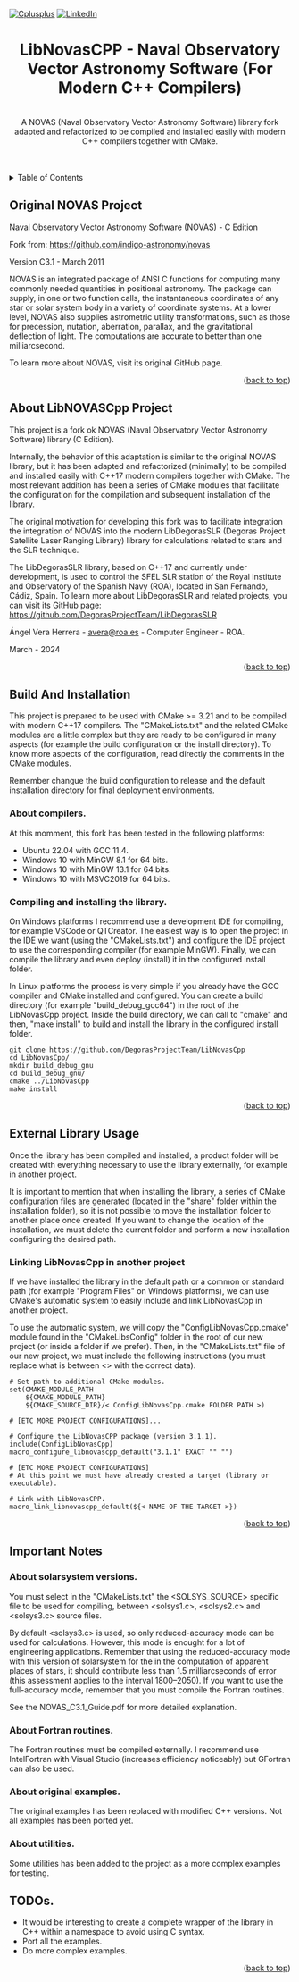 <!-- Improved compatibility of back to top link: See: https://github.com/othneildrew/Best-README-Template/pull/73 -->
<a name="readme-top"></a>

<!-- PROJECT SHIELDS -->
[![Cplusplus][cplusplus-shield]][cplusplus-url]
[![LinkedIn][linkedin-shield]][linkedin-url]

<!-- PROJECT LOGO -->
  <h1 align="center">LibNovasCPP - Naval Observatory Vector Astronomy Software (For Modern C++ Compilers)</h1>

  <p align="center">
    <br />
    A NOVAS (Naval Observatory Vector Astronomy Software) library fork adapted and refactorized to be compiled and installed easily with modern C++ compilers together with CMake. 
    <br />
    <br />
    <br />
  </p>
</div>

<!-- TABLE OF CONTENTS -->
<details>
  <summary>Table of Contents</summary>
  <ol>
    <li><a href="#original-novas-project">Original NOVAS Project</a></li>
    <li><a href="#about-libnovascpp-project">About LibNOVASCpp Project</a></li>
    <li><a href="#build-and-installation">Build And Installation</a></li>
    <li><a href="#external-library-usage">External Library Usage</a></li>
    <li><a href="#important-notes">Important Notes</a></li>
    <li><a href="#todos">TODOs</a></li>
  </ol>
</details>

<!-- ORIGINAL NOVAS PROJECT -->
## Original NOVAS Project

Naval Observatory Vector Astronomy Software (NOVAS) - C Edition

Fork from: https://github.com/indigo-astronomy/novas

Version C3.1 - March 2011

NOVAS is an integrated package of ANSI C functions for computing many commonly needed quantities in positional astronomy.  The package can supply, in one or two function calls, the instantaneous coordinates of any star or solar system body in a variety of coordinate systems.  At a lower level, NOVAS also supplies astrometric utility transformations, such as those for precession, nutation, aberration, parallax, and the gravitational deflection of light. The computations are accurate to better than one milliarcsecond. 

To learn more about NOVAS, visit its original GitHub page.

<p align="right">(<a href="#readme-top">back to top</a>)</p>

<!-- ABOUT THE PROJECT -->
## About LibNOVASCpp Project

This project is a fork ok NOVAS (Naval Observatory Vector Astronomy Software) library (C Edition). 

Internally, the behavior of this adaptation is similar to the original NOVAS library, but it has been adapted and refactorized (minimally) to be compiled and installed easily with C++17 modern compilers together with CMake. The most relevant addition has been a series of CMake modules that facilitate the configuration for the compilation and subsequent installation of the library.

The original motivation for developing this fork was to facilitate integration the integration of NOVAS into the modern LibDegorasSLR (Degoras Project Satellite Laser Ranging Library) library for calculations related to stars and the SLR technique. 

The LibDegorasSLR library, based on C++17 and currently under development, is used to control the SFEL SLR station of the Royal Institute and Observatory of the Spanish Navy (ROA), located in San Fernando, Cádiz, Spain. To learn more about LibDegorasSLR and related projects, you can visit its GitHub page: https://github.com/DegorasProjectTeam/LibDegorasSLR

Ángel Vera Herrera - avera@roa.es - Computer Engineer - ROA.

March - 2024

<p align="right">(<a href="#readme-top">back to top</a>)</p>

## Build And Installation

This project is prepared to be used with CMake >= 3.21 and to be compiled with modern C++17 compilers. The "CMakeLists.txt" and the related CMake modules are a little complex but they are ready to be configured in many aspects (for example the build configuration or the install directory). To know more aspects of the configuration, read directly the comments in the CMake modules.

Remember changue the build configuration to release and the default installation directory for final deployment environments.

### About compilers.

At this momment, this fork has been tested in the following platforms:

- Ubuntu 22.04 with GCC 11.4.
- Windows 10 with MinGW 8.1 for 64 bits.
- Windows 10 with MinGW 13.1 for 64 bits.
- Windows 10 with MSVC2019 for 64 bits.

### Compiling and installing the library.

On Windows platforms I recommend use a development IDE for compiling, for example VSCode or QTCreator. The easiest way is to open the project in the IDE we want (using the "CMakeLists.txt") and configure the IDE project to use the corresponding compiler (for example MinGW). Finally, we can compile the library and even deploy (install) it in the configured install folder.

In Linux platforms the process is very simple if you already have the GCC compiler and CMake installed and configured. You can create a build directory (for example "build_debug_gcc64") in the root of the LibNovasCpp project. Inside the build directory, we can call to "cmake" and then, "make install" to build and install the library in the configured install folder.

```
git clone https://github.com/DegorasProjectTeam/LibNovasCpp
cd LibNovasCpp/
mkdir build_debug_gnu
cd build_debug_gnu/
cmake ../LibNovasCpp
make install
```

<p align="right">(<a href="#readme-top">back to top</a>)</p>

## External Library Usage

Once the library has been compiled and installed, a product folder will be created with everything necessary to use the library externally, for example in another project.

It is important to mention that when installing the library, a series of CMake configuration files are generated (located in the "share" folder within the installation folder), so it is not possible to move the installation folder to another place once created. If you want to change the location of the installation, we must delete the current folder and perform a new installation configuring the desired path.

### Linking LibNovasCpp in another project

If we have installed the library in the default path or a common or standard path (for example "Program Files" on Windows platforms), we can use CMake's automatic system to easily include and link LibNovasCpp in another project.

To use the automatic system, we will copy the "ConfigLibNovasCpp.cmake" module found in the "CMakeLibsConfig" folder in the root of our new project (or inside a folder if we prefer). Then, in the "CMakeLists.txt" file of our new project, we must include the following instructions (you must replace what is between <> with the correct data). 

```
# Set path to additional CMake modules.
set(CMAKE_MODULE_PATH
    ${CMAKE_MODULE_PATH}
    ${CMAKE_SOURCE_DIR}/< ConfigLibNovasCpp.cmake FOLDER PATH >)

# [ETC MORE PROJECT CONFIGURATIONS]...

# Configure the LibNovasCPP package (version 3.1.1).
include(ConfigLibNovasCpp)
macro_configure_libnovascpp_default("3.1.1" EXACT "" "")

# [ETC MORE PROJECT CONFIGURATIONS] 
# At this point we must have already created a target (library or executable).

# Link with LibNovasCPP. 
macro_link_libnovascpp_default(${< NAME OF THE TARGET >})
```

<p align="right">(<a href="#readme-top">back to top</a>)</p>

## Important Notes

### About solarsystem versions.

You must select in the "CMakeLists.txt" the <SOLSYS_SOURCE> specific file to be used for compiling, between <solsys1.c>, <solsys2.c> and <solsys3.c> source files. 

By default <solsys3.c> is used, so only reduced-accuracy mode can be used for calculations. However, this mode is enought for a lot of engineering applications. Remember that using the reduced-accuracy mode with this version of solarsystem  for the in the computation of apparent places of stars, it should contribute less than 1.5 milliarcseconds of error (this assessment applies to the interval 1800–2050). If you want to use the full-accuracy mode, remember that you must compile the Fortran routines.

See the NOVAS_C3.1_Guide.pdf for more detailed explanation.

### About Fortran routines.

The Fortran routines must be compiled externally. I recommend use IntelFortran with Visual Studio (increases efficiency noticeably) but GFortran can also be used.

### About original examples.

The original examples has been replaced with modified C++ versions. Not all examples has been ported yet. 

### About utilities.

Some utilities has been added to the project as a more complex examples for testing.

## TODOs.

- It would be interesting to create a complete wrapper of the library in C++ within a namespace to avoid using C syntax.
- Port all the examples.
- Do more complex examples.

<p align="right">(<a href="#readme-top">back to top</a>)</p>

<!-- MARKDOWN LINKS & IMAGES -->
<!-- https://www.markdownguide.org/basic-syntax/#reference-style-links -->
[cplusplus-shield]: https://img.shields.io/badge/-C++17-black?style=for-the-badge&logo=cplusplus&colorB=555
[cplusplus-url]: https://en.cppreference.com/w/cpp/17
[linkedin-shield]: https://img.shields.io/badge/LinkedIn-blue?style=for-the-badge&logo=linkedin
[linkedin-url]: https://www.linkedin.com/in/angelveraherrera/
